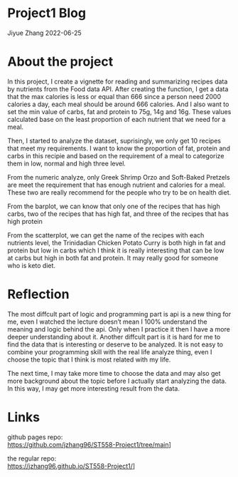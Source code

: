 Project1 Blog
================
Jiyue Zhang
2022-06-25

# About the project

In this project, I create a vignette for reading and summarizing recipes
data by nutrients from the Food data API. After creating the function, I
get a data that the max calories is less or equal than 666 since a
person need 2000 calories a day, each meal should be around 666
calories. And I also want to set the min value of carbs, fat and protein
to 75g, 14g and 16g. These values calculated base on the least
proportion of each nutrient that we need for a meal.

Then, I started to analyze the dataset, suprisingly, we only get 10
recipes that meet my requirements. I want to know the proportion of fat,
protein and carbs in this recipie and based on the requirement of a meal
to categorize them in low, normal and high three level.

From the numeric analyze, only Greek Shrimp Orzo and Soft-Baked Pretzels
are meet the requirement that has enough nutrient and calories for a
meal. These two are really recommend for the people who try to be on
health diet.

From the barplot, we can know that only one of the recipes that has high
carbs, two of the recipes that has high fat, and three of the recipes
that has high protein

From the scatterplot, we can get the name of the recipes with each
nutrients level, the Trinidadian Chicken Potato Curry is both high in
fat and protein but low in carbs which I think it is really interesting
that can be low at carbs but high in both fat and protein. It may really
good for someone who is keto diet.

# Reflection

The most diffcult part of logic and programming part is api is a new
thing for me, even I watched the lecture doesn’t mean I 100% understand
the meaning and logic behind the api. Only when I practice it then I
have a more deeper understanding about it. Another diffcult part is it
is hard for me to find the data that is interesting or deserve to be
analyzed. It is not easy to combine your programming skill with the real
life analyze thing, even I choose the topic that I think is most related
with my life.

The next time, I may take more time to choose the data and may also get
more background about the topic before I actually start analyzing the
data. In this way, I may get more interesting result from the data.

# Links

github pages repo:  
<https://github.com/jzhang96/ST558-Project1/tree/main>\]

the regular repo:  
<https://jzhang96.github.io/ST558-Project1/>\]
